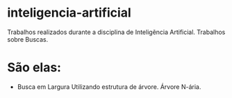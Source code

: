 # inteligencia-artificial
Trabalhos realizados durante a disciplina de Inteligẽncia Artificial.
Trabalhos sobre Buscas.
# São elas:
  * Busca em Largura
   Utilizando estrutura de árvore.
    Árvore N-ária.	
